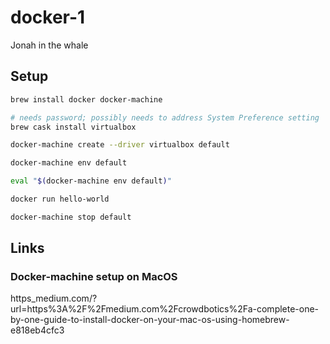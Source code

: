 # docker-1

Jonah in the whale

## Setup

```zsh
brew install docker docker-machine

# needs password; possibly needs to address System Preference setting
brew cask install virtualbox

docker-machine create --driver virtualbox default

docker-machine env default

eval "$(docker-machine env default)"

docker run hello-world

docker-machine stop default
```

## Links

### Docker-machine setup on MacOS

https_medium.com/?url=https%3A%2F%2Fmedium.com%2Fcrowdbotics%2Fa-complete-one-by-one-guide-to-install-docker-on-your-mac-os-using-homebrew-e818eb4cfc3
